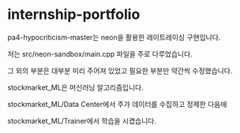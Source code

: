 # internship-portfolio

pa4-hypocriticism-master는 neon을 활용한 레이트레이싱 구현입니다.

저는 src/neon-sandbox/main.cpp 파일을 주로 다루었습니다.

그 외의 부분은 대부분 미리 주어져 있었고 필요한 부분만 약간씩 수정했습니다.



stockmarket_ML은 머신러닝 알고리즘입니다.

stockmarket_ML/Data Center에서 주가 데이터를 수집하고 정제한 다음에

stockmarket_ML/Trainer에서 학습을 시켰습니다.
